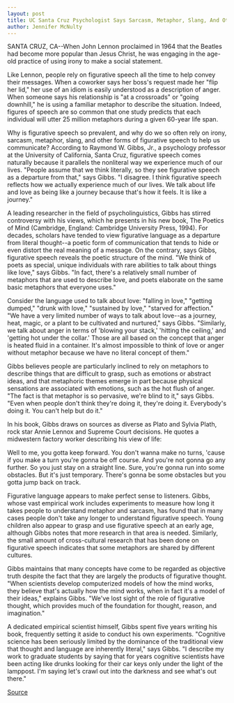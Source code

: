 ```yaml
---
layout: post
title: UC Santa Cruz Psychologist Says Sarcasm, Metaphor, Slang, And Other Forms Of Figurative Speech Reveal The Poetic Way The Mind Works
author: Jennifer McNulty
---	
```


SANTA CRUZ, CA--When John Lennon proclaimed in 1964 that the  Beatles had become more popular than Jesus Christ, he was engaging  in the age-old practice of using irony to make a social statement.

Like Lennon, people rely on figurative speech all the time to  help convey their messages. When a coworker says her boss's request  made her "flip her lid," her use of an idiom is easily understood as a  description of anger. When someone says his relationship is "at a  crossroads" or "going downhill," he is using a familiar metaphor to  describe the situation. Indeed, figures of speech are so common that  one study predicts that each individual will utter 25 million  metaphors during a given 60-year life span.

Why is figurative speech so prevalent, and why do we so often  rely on irony, sarcasm, metaphor, slang, and other forms of  figurative speech to help us communicate? According to Raymond W.  Gibbs, Jr., a psychology professor at the University of California,  Santa Cruz, figurative speech comes naturally because it parallels  the nonliteral way we experience much of our lives. "People assume  that we think literally, so they see figurative speech as a departure  from that," says Gibbs. "I disagree. I think figurative speech reflects  how we actually experience much of our lives. We talk about life and  love as being like a journey because that's how it feels. It is like a  journey."

A leading researcher in the field of psycholinguistics, Gibbs  has stirred controversy with his views, which he presents in his  new book, The Poetics of Mind (Cambridge, England: Cambridge  University Press, 1994). For decades, scholars have tended to view  figurative language as a departure from literal thought--a poetic  form of communication that tends to hide or even distort the real  meaning of a message. On the contrary, says Gibbs, figurative speech  reveals the poetic structure of the mind. "We think of poets as  special, unique individuals with rare abilities to talk about things  like love," says Gibbs. "In fact, there's a relatively small number of  metaphors that are used to describe love, and poets elaborate on the  same basic metaphors that everyone uses."

Consider the language used to talk about love: "falling in love,"  "getting dumped," "drunk with love," "sustained by love," "starved for  affection." "We have a very limited number of ways to talk about  love--as a journey, heat, magic, or a plant to be cultivated and  nurtured," says Gibbs. "Similarly, we talk about anger in terms of  'blowing your stack,' 'hitting the ceiling,' and 'getting hot under the  collar.' Those are all based on the concept that anger is heated fluid  in a container. It's almost impossible to think of love or anger  without metaphor because we have no literal concept of them."

Gibbs believes people are particularly inclined to rely on  metaphors to describe things that are difficult to grasp, such as  emotions or abstract ideas, and that metaphoric themes emerge in  part because physical sensations are associated with emotions, such  as the hot flush of anger. "The fact is that metaphor is so pervasive,  we're blind to it," says Gibbs. "Even when people don't think they're  doing it, they're doing it. Everybody's doing it. You can't help but do  it."

In his book, Gibbs draws on sources as diverse as Plato and  Sylvia Plath, rock star Annie Lennox and Supreme Court decisions. He  quotes a midwestern factory worker describing his view of life:

Well to me, you gotta keep forward. You don't wanna make no  turns, 'cause if you make a turn you're gonna be off course. And  you're not gonna go any further. So you just stay on a straight line.  Sure, you're gonna run into some obstacles. But it's just temporary.  There's gonna be some obstacles but you gotta jump back on track.

Figurative language appears to make perfect sense to  listeners. Gibbs, whose vast empirical work includes experiments to  measure how long it takes people to understand metaphor and  sarcasm, has found that in many cases people don't take any longer  to understand figurative speech. Young children also appear to grasp  and use figurative speech at an early age, although Gibbs notes that  more research in that area is needed. Similarly, the small amount of  cross-cultural research that has been done on figurative speech  indicates that some metaphors are shared by different cultures.

Gibbs maintains that many concepts have come to be regarded  as objective truth despite the fact that they are largely the products  of figurative thought. "When scientists develop computerized models  of how the mind works, they believe that's actually how the mind  works, when in fact it's a model of their ideas," explains Gibbs.  "We've lost sight of the role of figurative thought, which provides  much of the foundation for thought, reason, and imagination."

A dedicated empirical scientist himself, Gibbs spent five  years writing his book, frequently setting it aside to conduct his  own experiments. "Cognitive science has been seriously limited by  the dominance of the traditional view that thought and language are  inherently literal," says Gibbs. "I describe my work to graduate  students by saying that for years cognitive scientists have been  acting like drunks looking for their car keys only under the light of  the lamppost. I'm saying let's crawl out into the darkness and see  what's out there."

[Source](http://www1.ucsc.edu/news_events/press_releases/archive/94-95/09-94/091494-Forms_of_figurative.html "Permalink to 091494-Forms_of_figurative")
